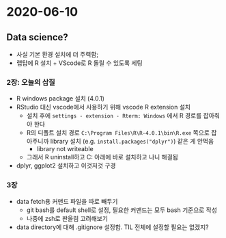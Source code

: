# 2020-06-10

## Data science?

* 사실 기본 환경 설치에 더 주력함;
* 랩탑에 R 설치 + VScode로 R 돌릴 수 있도록 세팅

### 2장: 오늘의 삽질
* R windows package 설치 (4.0.1)
* RStudio 대신 vscode에서 사용하기 위해 vscode R extension 설치
  * 설치 후에 `settings - extension - Rterm: Windows` 에서 R 경로를 잡아줘야 한다
  * R의 디폴트 설치 경로 `C:\Program Files\R\R-4.0.1\bin\R.exe` 쪽으로 잡아주니까 library 설치 (e.g. `install.packages("dplyr")`) 같은 게 안먹음
    * library not writeable
  * 그래서 R uninstall하고 C: 아래에 바로 설치하고 나니 해결됨
* dplyr, ggplot2 설치하고 이것저것 구경

### 3장
* data fetch용 커맨드 파일을 따로 빼두기
  * git bash를 default shell로 설정, 필요한 커맨드는 모두 bash 기준으로 작성
  * 나중에 zsh로 판올림 고려해보기
* data directory에 대해 .gitignore 설정함. TIL 전체에 설정할 필요는 없겠지?